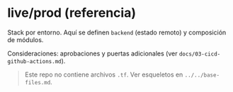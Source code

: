 # live/prod (referencia)

Stack por entorno. Aquí se definen `backend` (estado remoto) y composición de módulos.

Consideraciones: aprobaciones y puertas adicionales (ver `docs/03-cicd-github-actions.md`).

> Este repo no contiene archivos `.tf`. Ver esqueletos en `../../base-files.md`.
